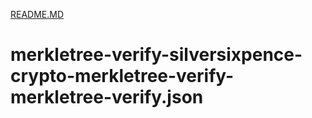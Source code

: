 [README.MD](https://github.com/lostleolotus/merkletree-verify-silversixpence-crypto-merkletree-verify-merkletree-verify.json/blob/README.md/README.m.json)
# merkletree-verify-silversixpence-crypto-merkletree-verify-merkletree-verify.json

